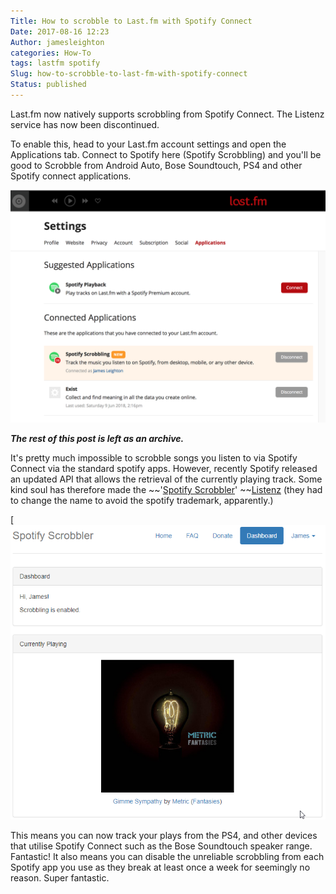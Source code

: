 ```yaml
---
Title: How to scrobble to Last.fm with Spotify Connect
Date: 2017-08-16 12:23
Author: jamesleighton
categories: How-To
tags: lastfm spotify
Slug: how-to-scrobble-to-last-fm-with-spotify-connect
Status: published
---
```




Last.fm now natively supports scrobbling from Spotify Connect. The Listenz service has now been discontinued.

To enable this, head to your Last.fm account settings and open the Applications tab. Connect to Spotify here (Spotify Scrobbling) and you'll be good to Scrobble from Android Auto, Bose Soundtouch, PS4 and other Spotify connect applications.

![Screen Shot 2018-06-09 at 15.21.05](/images/screen-shot-2018-06-09-at-15-21-05.png)

***The rest of this post is left as an archive.***

It's pretty much impossible to scrobble songs you listen to via Spotify Connect via the standard spotify apps. However, recently Spotify released an updated API that allows the retrieval of the currently playing track. Some kind soul has therefore made the ~~'[Spotify Scrobbler](https://spotifyscrobbler.com/)' ~~[Listenz](https://liste.nz/) (they had to change the name to avoid the spotify trademark, apparently.)

[![Spotify Scrobbler - Scrobbling for Spotify Connect](/images/2017-08-16-13_06_13-spotify-scrobbler-scrobbling-for-spotify-connect.png)

This means you can now track your plays from the PS4, and other devices that utilise Spotify Connect such as the Bose Soundtouch speaker range. Fantastic! It also means you can disable the unreliable scrobbling from each Spotify app you use as they break at least once a week for seemingly no reason. Super fantastic.
